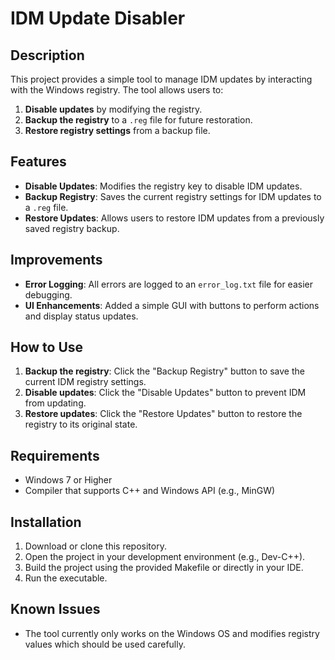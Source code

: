 # IDM Update Disabler

## Description
This project provides a simple tool to manage IDM updates by interacting with the Windows registry. The tool allows users to:
1. **Disable updates** by modifying the registry.
2. **Backup the registry** to a `.reg` file for future restoration.
3. **Restore registry settings** from a backup file.

## Features
- **Disable Updates**: Modifies the registry key to disable IDM updates.
- **Backup Registry**: Saves the current registry settings for IDM updates to a `.reg` file.
- **Restore Updates**: Allows users to restore IDM updates from a previously saved registry backup.

## Improvements
- **Error Logging**: All errors are logged to an `error_log.txt` file for easier debugging.
- **UI Enhancements**: Added a simple GUI with buttons to perform actions and display status updates.

## How to Use
1. **Backup the registry**: Click the "Backup Registry" button to save the current IDM registry settings.
2. **Disable updates**: Click the "Disable Updates" button to prevent IDM from updating.
3. **Restore updates**: Click the "Restore Updates" button to restore the registry to its original state.

## Requirements
- Windows 7 or Higher
- Compiler that supports C++ and Windows API (e.g., MinGW)

## Installation
1. Download or clone this repository.
2. Open the project in your development environment (e.g., Dev-C++).
3. Build the project using the provided Makefile or directly in your IDE.
4. Run the executable.

## Known Issues
- The tool currently only works on the Windows OS and modifies registry values which should be used carefully.
